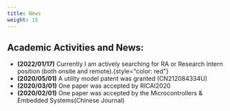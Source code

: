 ```yaml
---
title: News
weight: 15
---
```


## Academic Activities and News:
- **(2022/01/17)** Currently I am actively searching for RA or Research Intern position (both onsite and remote).{style="color: red"}
- **(2020/05/01)** A utility model patent was granted (CN212084334U)
- **(2020/03/01)** One paper was accepted by RICAI2020
- **(2020/02/01)** One paper was accepted by the Microcontrollers & Embedded Systems(Chinese Journal)


